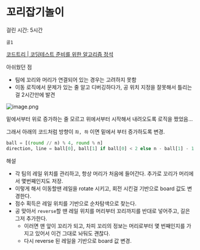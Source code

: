# 꼬리잡기놀이
걸린 시간: 5시간

`골1`

[코드트리 | 코딩테스트 준비를 위한 알고리즘 정석](https://www.codetree.ai/training-field/frequent-problems/problems/tail-catch-play/description?page=4&pageSize=5)

아쉬웠던 점

- 팀에 꼬리와 머리가 연결되어 있는 경우는 고려하지 못함
- 이동 로직에서 문제가 있는 줄 알고 디버깅하다가, 공 위치 지정을 잘못해서 틀리는 걸 2시간만에 발견

![image.png](https://prod-files-secure.s3.us-west-2.amazonaws.com/b7811c85-19db-43c9-9afa-eb8a1faa1680/c0364fe1-35bc-4de6-bc33-487f34214ed7/image.png)

밑에서부터 위로 증가하는 줄 모르고 위에서부터 시작해서 내려오도록 로직을 짰었음…

그래서 아래의 코드처럼 방향이 `좌, 하` 이면 밑에서 부터 증가하도록 변경.

```python
ball = [(round // n) % 4, round % n]
direction, line = ball[0], ball[1] if ball[0] < 2 else n - ball[1] - 1
```

해설

- 각 팀의 레일 위치를 관리하고, 항상 머리가 처음에 들어간다. 추가로 꼬리가 머리에서 몇번째인지도 저장.
- 이렇게 해서 이동할땐 레일을 rotate 시키고, 회전 시킨걸 기반으로 board 값도 변경한다.
- 점수 획득은 레일 위치를 기반으로 순차탐색으로 찾는다.
- 공 맞아서 `reverse`할 땐 레일 위치를 머리부터 꼬리까지를 반대로 넣어주고, 길은 그저 추가한다.
    - 이러면 맨 앞이 꼬리가 되고, 차피 꼬리의 정보는 머리로부터 몇 번째인지를 가지고 있어서 이건 그대로 놔둬도 괜찮다.
    - 다시 reverse 된 레일을 기반으로 board 값 변경.